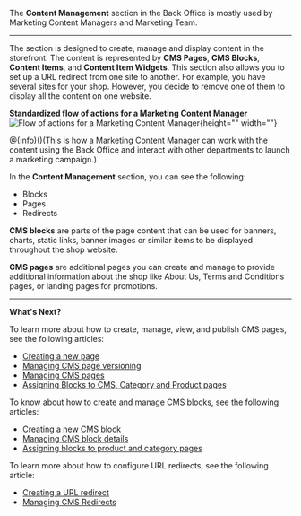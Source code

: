 The **Content Management** section in the Back Office is mostly used by Marketing Content Managers and Marketing Team.
***
The section is designed to create, manage and display content in the storefront. The content is represented by **CMS Pages**, **CMS Blocks**, **Content Items**, and **Content Item Widgets**. This section also allows you to set up a URL redirect from one site to another. For example, you have several sites for your shop. However, you decide to remove one of them to display all the content on one website. 

**Standardized flow of actions for a Marketing Content Manager**
![Flow of actions for a Marketing Content Manager](https://spryker.s3.eu-central-1.amazonaws.com/docs/User+Guides/Back+Office+User+Guides/Content+Management+System/content-management-section.png){height="" width=""}

@(Info)()(This is how a Marketing Content Manager can work with the content using the Back Office and interact with other departments to launch a marketing campaign.)

In the **Content Management** section, you can see the following:

* Blocks
* Pages
* Redirects

**CMS blocks** are parts of the page content that can be used for banners, charts, static links, banner images or similar items to be displayed throughout the shop website. 

**CMS pages** are additional pages you can create and manage to provide additional information about the shop like About Us, Terms and Conditions pages, or landing pages for promotions. 

***
**What's Next?**

To learn more about how to create, manage, view, and publish CMS pages, see the following articles:

* [Creating a new page](https://documentation.spryker.com/v2/docs/creating-a-cms-page) 
* [Managing CMS page versioning](https://documentation.spryker.com/v2/docs/cms-pages-versioning) 
* [Managing CMS pages](https://documentation.spryker.com/v2/docs/managing-cms-pages)
* [Assigning Blocks to CMS, Category and Product pages](https://documentation.spryker.com/v2/docs/assigning-blocks-to-category-or-product-pages)

To know about how to create and manage CMS blocks, see the following articles:

* [Creating a new CMS block](https://documentation.spryker.com/v2/docs/creating-cms-block)
* [Managing CMS block details](https://documentation.spryker.com/v2/docs/managing-cms-blocks)
* [Assigning blocks to product and category pages](https://documentation.spryker.com/v2/docs/assigning-blocks-to-category-or-product-pages)

To learn more about how to configure URL redirects, see the following article:

* [Creating a URL redirect](https://documentation.spryker.com/v2/docs/creating-cms-redirects)
* [Managing CMS Redirects](https://documentation.spryker.com/v2/docs/managing-cms-redirects)